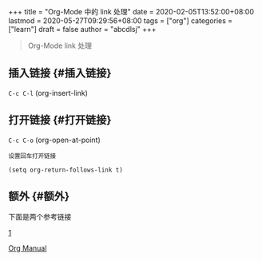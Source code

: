 +++
title = "Org-Mode 中的 link 处理"
date = 2020-02-05T13:52:00+08:00
lastmod = 2020-05-27T09:29:56+08:00
tags = ["org"]
categories = ["learn"]
draft = false
author = "abcdlsj"
+++

> Org-Mode link 处理

<!--more-->


## 插入链接 {#插入链接}

`C-c C-l` (org-insert-link)


## 打开链接 {#打开链接}

`C-c C-o` (org-open-at-point)

`设置回车打开链接`

```elisp
(setq org-return-follows-link t)
```


## 额外 {#额外}

下面是两个参考链接

[1](https://brantou.github.io/2017/03/21/just-try/)

[Org Manual](https://orgmode.org/org.html#Hyperlinks)
